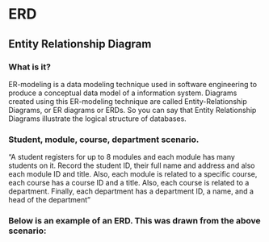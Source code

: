 # ERD

## Entity Relationship Diagram
### What is it?
ER-modeling is a data modeling technique used in software engineering to produce a conceptual data model of a information system. Diagrams created using this ER-modeling technique are called Entity-Relationship Diagrams, or ER diagrams or ERDs. So you can say that Entity Relationship Diagrams illustrate the logical structure of databases.

### Student, module, course, department scenario.
 
“A student registers for up to 8 modules and each module has many
students on it. Record the student ID, their full name and address and also
each module ID and title. Also, each module is related to a specific course,
each course has a course ID and a title. Also, each course is related to a
department. Finally, each department has a department ID, a name, and a
head of the department” 

### Below is an example of an ERD. This was drawn from the above scenario:

![]()






 
